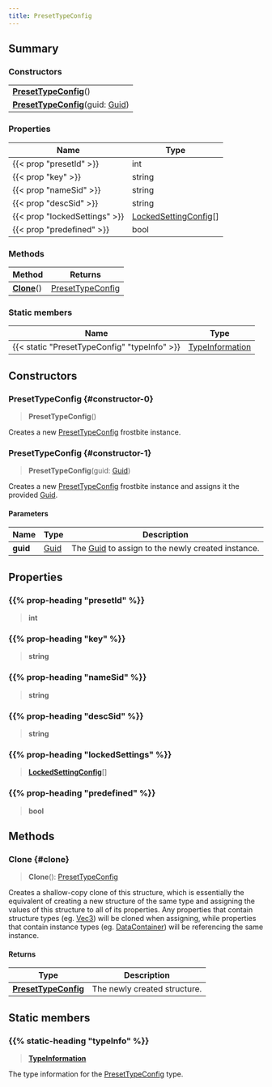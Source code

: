 ```yaml
---
title: PresetTypeConfig
---
```


## Summary

### Constructors

|  |
| --- |
| **[PresetTypeConfig](#constructor-0)**() |
| **[PresetTypeConfig](#constructor-1)**(guid: [Guid](/vext/ref/shared/type/guid)) |

### Properties

| Name | Type |
| ---- | ---- |
| {{< prop "presetId" >}} | int |
| {{< prop "key" >}} | string |
| {{< prop "nameSid" >}} | string |
| {{< prop "descSid" >}} | string |
| {{< prop "lockedSettings" >}} | [LockedSettingConfig](/vext/ref/fb/lockedsettingconfig)[] |
| {{< prop "predefined" >}} | bool |

### Methods

| Method | Returns |
| ------ | ------- |
| **[Clone](#clone)**() | [PresetTypeConfig](/vext/ref/fb/presettypeconfig) |

### Static members

| Name | Type |
| ---- | ---- |
| {{< static "PresetTypeConfig" "typeInfo" >}} | [TypeInformation](/vext/ref/shared/type/typeinformation) |

## Constructors

### PresetTypeConfig {#constructor-0}

> **PresetTypeConfig**()

Creates a new [PresetTypeConfig](/vext/ref/fb/presettypeconfig) frostbite instance.

### PresetTypeConfig {#constructor-1}

> **PresetTypeConfig**(guid: [Guid](/vext/ref/shared/type/guid))

Creates a new [PresetTypeConfig](/vext/ref/fb/presettypeconfig) frostbite instance and assigns it the provided [Guid](/vext/ref/shared/type/guid).

#### Parameters

| Name | Type | Description |
| ---- | ---- | ----------- |
| **guid** | [Guid](/vext/ref/shared/type/guid) | The [Guid](/vext/ref/shared/type/guid) to assign to the newly created instance. |

## Properties

### {{% prop-heading "presetId" %}}

> **int**

### {{% prop-heading "key" %}}

> **string**

### {{% prop-heading "nameSid" %}}

> **string**

### {{% prop-heading "descSid" %}}

> **string**

### {{% prop-heading "lockedSettings" %}}

> **[LockedSettingConfig](/vext/ref/fb/lockedsettingconfig)**[]

### {{% prop-heading "predefined" %}}

> **bool**

## Methods

### Clone {#clone}

> **Clone**(): [PresetTypeConfig](/vext/ref/fb/presettypeconfig)

Creates a shallow-copy clone of this structure, which is essentially the equivalent of creating a new structure of the same type and assigning the values of this structure to all of its properties. Any properties that contain structure types (eg. [Vec3](/vext/ref/shared/type/vec3)) will be cloned when assigning, while properties that contain instance types (eg. [DataContainer](/vext/ref/shared/type/datacontainer)) will be referencing the same instance.

#### Returns

| Type | Description |
| ---- | ----------- |
| **[PresetTypeConfig](/vext/ref/fb/presettypeconfig)** | The newly created structure. |

## Static members

### {{% static-heading "typeInfo" %}}

> **[TypeInformation](/vext/ref/shared/type/typeinformation)**

The type information for the [PresetTypeConfig](/vext/ref/fb/presettypeconfig) type.

